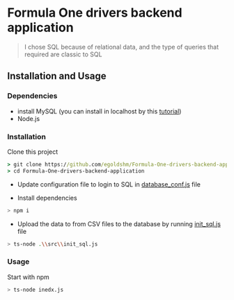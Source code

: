 # Formula One drivers backend application </h1>

 > I chose SQL because of relational data, and the type of queries that required are classic to SQL

## Installation and Usage

### Dependencies

- install MySQL (you can install in localhost by this [tutorial](https://ladvien.com/data-analytics-mysql-localhost-setup/))
- Node.js

### Installation

Clone this project

```cmd
> git clone https://github.com/egoldshm/Formula-One-drivers-backend-application
> cd Formula-One-drivers-backend-application
```

- Update configuration file to login to SQL in [database_conf.js](database_conf.js) file

- Install dependencies

```bash
> npm i
```

- Upload the data to from CSV files to the database by running [init_sql.js](init_sql.js) file

```bash
> ts-node .\\src\\init_sql.js
```

### Usage

Start with npm

```bash
> ts-node inedx.js
```
